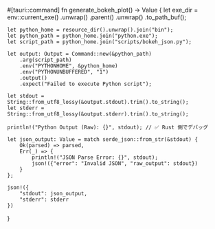 #[tauri::command]
fn generate_bokeh_plot() -> Value {
    let exe_dir = env::current_exe()
        .unwrap()
        .parent()
        .unwrap()
        .to_path_buf();

    let python_home = resource_dir().unwrap().join("bin");
    let python_path = python_home.join("python.exe");
    let script_path = python_home.join("scripts/bokeh_json.py");

    let output: Output = Command::new(&python_path)
        .arg(script_path)
        .env("PYTHONHOME", &python_home)
        .env("PYTHONUNBUFFERED", "1")
        .output()
        .expect("Failed to execute Python script");

    let stdout = String::from_utf8_lossy(&output.stdout).trim().to_string();
    let stderr = String::from_utf8_lossy(&output.stderr).trim().to_string();

    println!("Python Output (Raw): {}", stdout); // ✅ Rust 側でデバッグ

    let json_output: Value = match serde_json::from_str(&stdout) {
        Ok(parsed) => parsed,
        Err(_) => {
            println!("JSON Parse Error: {}", stdout);
            json!({"error": "Invalid JSON", "raw_output": stdout})
        }
    };

    json!({
        "stdout": json_output,
        "stderr": stderr
    })
}